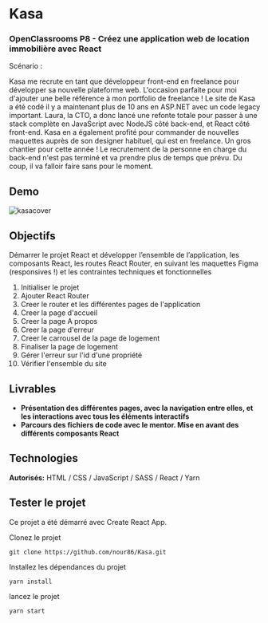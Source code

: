 # Kasa
### OpenClassrooms P8 - Créez une application web de location immobilière avec React

Scénario :

Kasa me recrute en tant que développeur front-end en freelance pour développer sa nouvelle plateforme web. L'occasion parfaite pour moi d'ajouter une belle référence à mon portfolio de freelance ! Le site de Kasa a été codé il y a maintenant plus de 10 ans en ASP.NET avec un code legacy important. Laura, la CTO, a donc lancé une refonte totale pour passer à une stack complète en JavaScript avec NodeJS côté back-end, et React côté front-end. Kasa en a également profité pour commander de nouvelles maquettes auprès de son designer habituel, qui est en freelance. Un gros chantier pour cette année ! Le recrutement de la personne en charge du back-end n'est pas terminé et va prendre plus de temps que prévu. Du coup, il va falloir faire sans pour le moment.

## Demo
![kasacover](https://github.com/nour86/Kasa/assets/71932371/bb0d8460-3b44-471a-bd1a-ab63b8df3abb)



## Objectifs
Démarrer le projet React et développer l’ensemble de l’application, les composants React, les routes React Router, en suivant les maquettes Figma (responsives !) et les contraintes techniques et fonctionnelles

1. Initialiser le projet
2. Ajouter React Router
3. Creer le router et les différentes pages de l'application
4. Creer la page d'accueil
5. Creer la page A propos
6. Creer la page d'erreur
7. Creer le carrousel de la page de logement
8. Finaliser la page de logement
9. Gérer l'erreur sur l'id d'une propriété
10. Vérifier l'ensemble du site

## Livrables

- **Présentation des  différentes pages, avec la navigation entre elles, et les interactions avec tous les éléments interactifs**
- **Parcours des fichiers de code avec le mentor. Mise en avant des différents composants React**

## Technologies

**Autorisés:** HTML / CSS / JavaScript / SASS / React / Yarn

## Tester le projet
Ce projet a été démarré avec Create React App.

Clonez le projet
```terminal
git clone https://github.com/nour86/Kasa.git
```
Installez les dépendances du projet
```terminal
yarn install
```
lancez le projet
```terminal
yarn start
```
